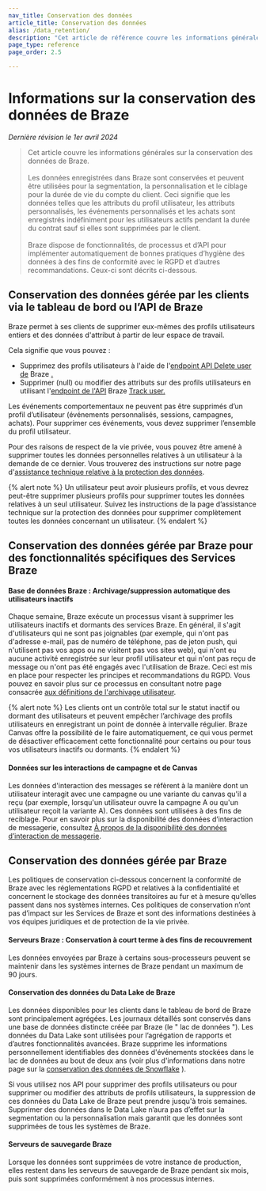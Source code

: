 ```yaml
---
nav_title: Conservation des données
article_title: Conservation des données
alias: /data_retention/
description: "Cet article de référence couvre les informations générales sur la conservation des données de Braze. "
page_type: reference
page_order: 2.5

---
```


<!--
Warning! Don't make any changes to this document without approval from the legal department.
-->

# Informations sur la conservation des données de Braze

*Dernière révision le 1er avril 2024*

> Cet article couvre les informations générales sur la conservation des données de Braze.<br><br>Les données enregistrées dans Braze sont conservées et peuvent être utilisées pour la segmentation, la personnalisation et le ciblage pour la durée de vie du compte du client. Ceci signifie que les données telles que les attributs du profil utilisateur, les attributs personnalisés, les événements personnalisés et les achats sont enregistrés indéfiniment pour les utilisateurs actifs pendant la durée du contrat sauf si elles sont supprimées par le client.<br><br>Braze dispose de fonctionnalités, de processus et d’API pour implémenter automatiquement de bonnes pratiques d’hygiène des données à des fins de conformité avec le RGPD et d’autres recommandations. Ceux-ci sont décrits ci-dessous.

## Conservation des données gérée par les clients via le tableau de bord ou l’API de Braze

Braze permet à ses clients de supprimer eux-mêmes des profils utilisateurs entiers et des données d'attribut à partir de leur espace de travail.

Cela signifie que vous pouvez : 
- Supprimez des profils utilisateurs à l'aide de l'[endpoint API Delete user de]({{site.baseurl}}/api/endpoints/user_data/post_user_delete/) Braze [.]({{site.baseurl}}/api/endpoints/user_data/post_user_delete/) 
- Supprimer (null) ou modifier des attributs sur des profils utilisateurs en utilisant l'[endpoint de l'API]({{site.baseurl}}/api/endpoints/user_data/post_user_track/) Braze [Track user.]({{site.baseurl}}/api/endpoints/user_data/post_user_track/)

Les événements comportementaux ne peuvent pas être supprimés d’un profil d’utilisateur (événements personnalisés, sessions, campagnes, achats). Pour supprimer ces événements, vous devez supprimer l’ensemble du profil utilisateur.

Pour des raisons de respect de la vie privée, vous pouvez être amené à supprimer toutes les données personnelles relatives à un utilisateur à la demande de ce dernier. Vous trouverez des instructions sur notre page d'[assistance technique relative à la protection des données]({{site.baseurl}}/help/dp-technical-assistance/#the-right-to-erasure).

{% alert note %}
Un utilisateur peut avoir plusieurs profils, et vous devrez peut-être supprimer plusieurs profils pour supprimer toutes les données relatives à un seul utilisateur. Suivez les instructions de la page d’assistance technique sur la protection des données pour supprimer complètement toutes les données concernant un utilisateur.
{% endalert %}

## Conservation des données gérée par Braze pour des fonctionnalités spécifiques des Services Braze

#### Base de données Braze : Archivage/suppression automatique des utilisateurs inactifs

Chaque semaine, Braze exécute un processus visant à supprimer les utilisateurs inactifs et dormants des services Braze. En général, il s'agit d'utilisateurs qui ne sont pas joignables (par exemple, qui n'ont pas d'adresse e-mail, pas de numéro de téléphone, pas de jeton push, qui n'utilisent pas vos apps ou ne visitent pas vos sites web), qui n'ont eu aucune activité enregistrée sur leur profil utilisateur et qui n'ont pas reçu de message ou n'ont pas été engagés avec l'utilisation de Braze. Ceci est mis en place pour respecter les principes et recommandations du RGPD. Vous pouvez en savoir plus sur ce processus en consultant notre page consacrée [aux définitions de l'archivage utilisateur]({{site.baseurl}}/user_archival/).

{% alert note %}
Les clients ont un contrôle total sur le statut inactif ou dormant des utilisateurs et peuvent empêcher l’archivage des profils utilisateurs en enregistrant un point de donnée à intervalle régulier. Braze Canvas offre la possibilité de le faire automatiquement, ce qui vous permet de désactiver efficacement cette fonctionnalité pour certains ou pour tous vos utilisateurs inactifs ou dormants. 
{% endalert %}

#### Données sur les interactions de campagne et de Canvas 

Les données d'interaction des messages se réfèrent à la manière dont un utilisateur interagit avec une campagne ou une variante du canvas qu'il a reçu (par exemple, lorsqu'un utilisateur ouvre la campagne A ou qu'un utilisateur reçoit la variante A). Ces données sont utilisées à des fins de reciblage. Pour en savoir plus sur la disponibilité des données d’interaction de messagerie, consultez [À propos de la disponibilité des données d’interaction de messagerie]({{site.baseurl}}/messaging_interaction_data/).

## Conservation des données gérée par Braze

Les politiques de conservation ci-dessous concernent la conformité de Braze avec les réglementations RGPD et relatives à la confidentialité et concernent le stockage des données transitoires au fur et à mesure qu’elles passent dans nos systèmes internes. Ces politiques de conservation n’ont pas d’impact sur les Services de Braze et sont des informations destinées à vos équipes juridiques et de protection de la vie privée.

#### Serveurs Braze : Conservation à court terme à des fins de recouvrement

Les données envoyées par Braze à certains sous-processeurs peuvent se maintenir dans les systèmes internes de Braze pendant un maximum de 90 jours.

#### Conservation des données du Data Lake de Braze

Les données disponibles pour les clients dans le tableau de bord de Braze sont principalement agrégées. Les journaux détaillés sont conservés dans une base de données distincte créée par Braze (le " lac de données "). Les données du Data Lake sont utilisées pour l’agrégation de rapports et d’autres fonctionnalités avancées. Braze supprime les informations personnellement identifiables des données d'événements stockées dans le lac de données au bout de deux ans (voir plus d'informations dans notre page sur la [conservation des données de Snowflake]({{site.baseurl}}/partners/data_and_infrastructure_agility/data_warehouses/snowflake/data_retention#snowflake-data-retention/) ).

Si vous utilisez nos API pour supprimer des profils utilisateurs ou pour supprimer ou modifier des attributs de profils utilisateurs, la suppression de ces données du Data Lake de Braze peut prendre jusqu'à trois semaines. Supprimer des données dans le Data Lake n’aura pas d’effet sur la segmentation ou la personnalisation mais garantit que les données sont supprimées de tous les systèmes de Braze.

#### Serveurs de sauvegarde Braze

Lorsque les données sont supprimées de votre instance de production, elles restent dans les serveurs de sauvegarde de Braze pendant six mois, puis sont supprimées conformément à nos processus internes.
